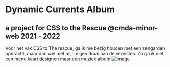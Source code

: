 # Dynamic Currents Album 
## a project for CSS to the Rescue @cmda-minor-web 2021 - 2022

Voor het vak CSS to The rescue, ga ik me bezig houden met een zengarden opdracht, maar dan wel met mijn eigen draai aan de vereisten. Zo ga ik niet een menu kaart designen maar een muziek album.![image](https://user-images.githubusercontent.com/49679168/154922618-618e039f-c424-453f-a539-15576e11d0dc.png)
